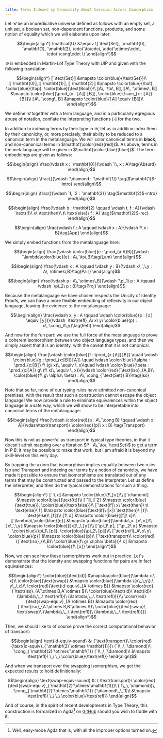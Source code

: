 ```yaml
---
title: Terms Indexed by Canonicity Admit Coercion Across Isomorphism
---
```


Let $\mathcal{U}$ be an impredicative universe defined as follows with
an empty set, a unit set, a boolean set, non-dependent functions,
products, and some notion of equality which we will elaborate upon later:

$$\begin{align*}
\mathcal{U} &:\equiv \{`\text{Set}, `\mathbf{0}, `\mathbf{1}, `\mathbf{2},
\cdot`\to\cdot, \cdot`\otimes\cdot, \cdot`\cong\cdot \}
\end{align*}$$

$\mathcal{U}$ is embedded in Martin-Löf Type Theory with UIP and given with the following translation:

$$\begin{align*}
⟦`\text{Set}⟧ &\mapsto \color{blue}{\text{Set}}\\
⟦`\mathbf{0}⟧,  ⟦`\mathbf{1}⟧, ⟦`\mathbf{2}⟧ &\mapsto \color{blue}{\bot}, \color{blue}{\top},
\color{blue}{\text{Bool}}\\
⟦A\, `\to\, B⟧, ⟦A\, `\otimes\, B⟧ &\mapsto \color{blue}{\prod_{x : ⟦A⟧} ⟦B⟧}, \color{blue}{\sum_{x : ⟦A⟧} ⟦B⟧}\\
⟦A\, `\cong\, B⟧ &\mapsto \color{blue}{⟦A⟧ \equiv ⟦B⟧}\\
\end{align*}$$

We define $\mathcal{U}$ together with a term language, and in a
particularly egregious abuse of notation, conflate the interpreting
functions $⟦\cdot⟧$ for the two.

<!--more-->

In addition to indexing terms by their type in $\mathcal{U}$, let us in
addition index them by their canonicity, or, more precisely, their
ability to be reduced to a canonical term in the metalanguage. We will
color canonical terms in $\mathbf{black}$, and non-canonical terms in
$\mathbf{\color{red}{red}}$. As above, terms in the metalanguage will be
given in $\mathbf{\color{blue}{blue}}$. The term embeddings are given as
follows:

$$\begin{align}
\frac{\vdash x : `\mathbf{0}}{\vdash `!\, x : A}\tag{Absurd}
\end{align}$$

$$\begin{align}
\frac{}{\vdash `\diamond : `\mathbf{1}} \tag{$\mathbf{1}$-intro}
\end{align}$$

$$\begin{align}
\frac{}{\vdash `1, `2 : `\mathbf{2}} \tag{$\mathbf{2}$-intro}
\end{align}$$

$$\begin{align}
\frac{\vdash b : \mathbf{2} \qquad \vdash t, f : A}{\vdash `\text{if}\ x\ \text{then}\ t\ \text{else}\ f : A} \tag{$\mathbf{2}$-rec}
\end{align}$$

$$\begin{align}
\frac{\vdash f : A \qquad \vdash x : A}{\vdash f\ x :
B}\tag{App}
\end{align}$$

We simply embed functions from the metalanguage here:

$$\begin{align}
\frac{\vdash \color{blue}{e : \prod_{a:A}B}}{\vdash
`\lambda\color{blue}{e} : A\,`\to\,B}\tag{Lam}
\end{align}$$

$$\begin{align}
\frac{\vdash x : A \qquad \vdash y : B}{\vdash x\,`,\,y :
A\,`\otimes\,B}\tag{Pair}
\end{align}$$

$$\begin{align}
\frac{\vdash p : A\,`\otimes\,B}{\vdash `\pi_1\ p : A \qquad \vdash
`\pi_2\ p : B}\tag{Proj}
\end{align}$$


Because the metalanguage we have chosen respects the Unicity of Identity
Proofs, we can have a more flexible embedding of reflexivity in our
object language, leaving the evidence to the metalanguage:

$$\begin{align}
\frac{\vdash x, y : A \qquad \vdash \color{blue}{p : ⟦x⟧ \equiv  ⟦y⟧}}{\vdash `\text{refl}_A\ x\ y\ \color{blue}{p} : x\,`\cong_A\,y}\tag{Refl}
\end{align}$$

And now for the fun part: we use the full force of the metalanguage to
prove a coherent isomorphism between two object language types, and then
we simply assert that it is an identity, with the caveat that it is not
canonical.

$$\begin{align}
\frac{\vdash \color{blue}{f : \prod_{x:⟦A⟧}⟦B⟧} \quad \vdash
\color{blue}{g : \prod_{x:⟦B⟧}⟦A⟧} \quad \vdash \color{blue}{\alpha :
\prod_{x:⟦B⟧} f\ (g\ x)\, \equiv \, x}\quad \vdash \color{blue}{\beta :
\prod_{x:⟦A⟧} g\ (f\ x)\, \equiv \, x}}{\vdash \color{red}{`\text{iso}_{A,B}\ \color{blue}{f\ g\ \alpha\ \beta} : A\,`\cong_{`\text{Set}} B}}\tag{Iso}
\end{align}$$

Note that so far, none of our typing rules have admitted non-canonical
premises, with the result that such a construction cannot escape the
object language! We now provide a rule to eliminate equivalences within
the object language in a safe way, which we will show to be
interpretable into canonical terms of the metalanguage:

$$\begin{align}
\frac{\vdash \color{red}{p : A\,`\cong B} \qquad \vdash x : A}{\vdash\text{transport}\ \color{red}{p}\ x : B} \tag{Transport}
\end{align}$$

Now this is not as powerful as $\text{transport}$ in typical type
theories, in that it doesn't admit mapping over a fibration $P :
A\,`\to\,`\text{Set}$ to get a term in $P\ B$; it may be possible to
make that work, but I am afraid it is beyond my skill-level on this very
day.

By trapping the axiom that isomorphism implies equality between two
rules $\text{Iso}$ and $\text{Transport}$ and indexing our terms by a
notion of canonicity, we have made it possible to ensure that
isomorphisms are translated out of any terms that may be constructed and
passed to the interpreter. Let us define the interpreter, and then do
the typical demonstrations for such a thing:

$$\begin{align*}
⟦`!\,x⟧ &\mapsto \color{blue}{!\,⟦x⟧}\\
⟦`\diamond⟧ &\mapsto \color{blue}{\text{tt}}\\
⟦`1⟧, ⟦`2⟧ &\mapsto \color{blue}{\text{true}}, \color{blue}{\text{false}}\\
⟦`\text{if}\ x\ \text{then}\ t\ \text{else}\ f⟧ &\mapsto \color{blue}{\text{if}\ ⟦x⟧\ \text{then}\ ⟦t⟧\ \text{else}\ ⟦f⟧}\\
⟦f\ x⟧ &\mapsto \color{blue}{⟦f⟧\ x}\\
⟦`\lambda\,\color{blue}{e}⟧ &\mapsto \color{blue}{\lambda\,x. ⟦e\ x⟧}\\
⟦x\,`,\,y⟧ &\mapsto \color{blue}{⟦x⟧\,,\,⟦y⟧}\\
⟦`\pi_1\ p⟧, ⟦`\pi_2\ p⟧ &\mapsto \color{blue}{\pi_1\ ⟦p⟧}, \color{blue}{\pi_2\ ⟦p⟧}\\\
⟦`\text{refl}_A\ x\ y\ \color{blue}{p}⟧ &\mapsto \color{blue}{p}\\
⟦`\text{transport}\ \color{red}{(`\text{iso}_{A,B}\ \color{blue}{f\ g\ \alpha\ \beta})}\ x⟧ &\mapsto \color{blue}{f\ ⟦x⟧}
\end{align*}$$

Now, we can see how these isomorphisms work out in practice. Let's
demonstrate that the identity and swapping functions for pairs are in
fact equivalences:

$$\begin{align*}
\color{blue}{\text{id}} &\mapsto\color{blue}{\lambda x.\
x}\\
\color{blue}{\text{swap}} &\mapsto \color{blue}{\lambda \{x\,,\,y\}.\ y\,,\,x}\\
\color{red}{\text{id-equiv}_{A`\otimes B}} &\mapsto \color{red}{`\text{iso}_{A`\otimes B,A`\otimes B}\ \color{blue}{\text{id}\ \text{id}\ (\lambda\,\_.\ \text{refl})\  (\lambda\,\_.\ \text{refl})}}\\
\color{red}{\text{swap-equiv}_{A`\otimes B}} &\mapsto \color{red}{`\text{iso}_{A`\otimes B,B`\otimes A}\ \color{blue}{\text{swap}\ \text{swap}\ (\lambda\,\_.\ \text{refl})\  (\lambda\,\_.\ \text{refl})}}
\end{align*}$$

Then, we should like to of course prove the correct computational
behavior of $\text{transport}$:

$$\begin{align}
\text{id-equiv-sound} &: (`\text{transport}\
\color{red}{\text{id-equiv}_{`\mathbf{2}`\otimes`\mathbf{1}}}\
(`1\,,\,`\diamond))\, `\cong_{`\mathbf{2}`\otimes`\mathbf{1}} (`1\,,\,`\diamond)\\
&\mapsto `\text{refl}\ \_\ \_\ \color{blue}{\text{refl}}
\end{align}$$

And when we transport over the swapping isomorphism, we get the expected
results to hold definitionally:

$$\begin{align}
\text{swap-equiv-sound} &: (`\text{transport}\
\color{red}{\text{swap-equiv}_{`\mathbf{2}`\otimes`\mathbf{1}}}\
(`1\,,\,`\diamond))\, `\cong_{`\mathbf{2}`\otimes`\mathbf{1}} (`\diamond\,,\,`1)\\
&\mapsto `\text{refl}\ \_\ \_\ \color{blue}{\text{refl}}
\end{align}$$

And of course, in the spirit of recent developments in Type Theory, this
construction is formalized in Agda[^1] on
[GitHub](https://gist.github.com/jonsterling/5898241) should you wish to
fiddle with it.

[^1]: Well, easy-mode Agda that is, with all the improper options turned
on.
